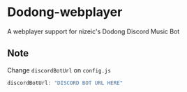 # Dodong-webplayer
 A webplayer support for nizeic's Dodong Discord Music Bot

## Note
Change `discordBotUrl` on `config.js`
```js
discordBotUrl: "DISCORD BOT URL HERE"
```
